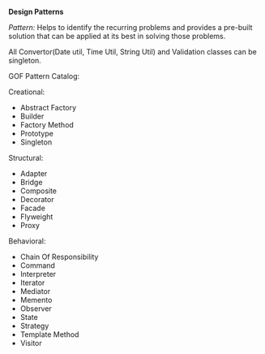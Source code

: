 **Design Patterns**

_Pattern:_ Helps to identify the recurring problems and provides a pre-built solution that can be applied at its best in solving those problems.


All Convertor(Date util, Time Util, String Util) and Validation classes can be singleton.

GOF Pattern Catalog:

Creational: 
* Abstract Factory
* Builder
* Factory Method
* Prototype
* Singleton

Structural:
* Adapter
* Bridge
* Composite
* Decorator
* Facade
* Flyweight
* Proxy

Behavioral:
* Chain Of Responsibility
* Command
* Interpreter
* Iterator
* Mediator
* Memento
* Observer
* State
* Strategy
* Template Method
* Visitor